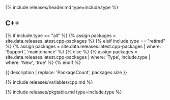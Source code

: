 {% include releases/header.md type=include.type %}

## C++

{% if include.type == "all" %}
  {% assign packages = site.data.releases.latest.cpp-packages %}
{% elsif include.type == "retired" %}
  {% assign packages = site.data.releases.latest.cpp-packages | where: 'Support', 'maintenance' %}
{% else %}
  {% assign packages = site.data.releases.latest.cpp-packages | where: 'Type', include.type | where: 'New', 'true' %}
{% endif %}

{{ description | replace: 'PackageCount', packages.size }}

{% include releases/variables/cpp.md %}

{% include releases/pkgtable.md type=include.type %}